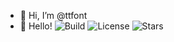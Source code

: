 - 👋 Hi, I’m @ttfont
- 👋 Hello!
![Build](https://img.shields.io/badge/build-passing-brightgreen)
![License](https://img.shields.io/badge/license-MIT-blue)
![Stars](https://img.shields.io/github/stars/yourname/yourrepo?style=social)
